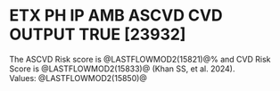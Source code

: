 # ETX PH IP AMB ASCVD CVD OUTPUT TRUE \[23932]

The ASCVD Risk score is @LASTFLOWMOD2(15821)@% and CVD Risk Score is @LASTFLOWMOD2(15833)@ (Khan SS, et al. 2024).\
Values: @LASTFLOWMOD2(15850)@
